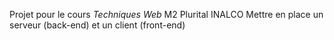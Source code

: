 Projet pour le cours *Techniques Web* M2 Plurital INALCO
Mettre en place un serveur (back-end) et un client (front-end)
